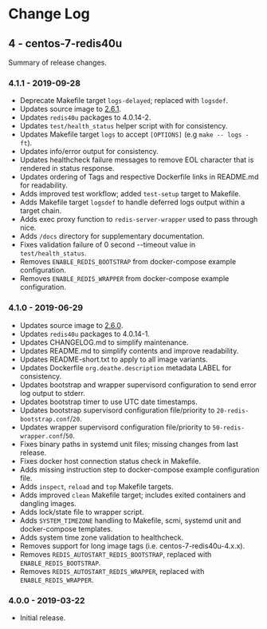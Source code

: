 # Change Log

## 4 - centos-7-redis40u

Summary of release changes.

### 4.1.1 - 2019-09-28

- Deprecate Makefile target `logs-delayed`; replaced with `logsdef`.
- Updates source image to [2.6.1](https://github.com/jdeathe/centos-ssh/releases/tag/2.6.1).
- Updates `redis40u` packages to 4.0.14-2.
- Updates `test/health_status` helper script with for consistency.
- Updates Makefile target `logs` to accept `[OPTIONS]` (e.g `make -- logs -ft`).
- Updates info/error output for consistency.
- Updates healthcheck failure messages to remove EOL character that is rendered in status response.
- Updates ordering of Tags and respective Dockerfile links in README.md for readability.
- Adds improved test workflow; added `test-setup` target to Makefile.
- Adds Makefile target `logsdef` to handle deferred logs output within a target chain.
- Adds exec proxy function to `redis-server-wrapper` used to pass through nice.
- Adds `/docs` directory for supplementary documentation.
- Fixes validation failure of 0 second --timeout value in `test/health_status`.
- Removes `ENABLE_REDIS_BOOTSTRAP` from docker-compose example configuration.
- Removes `ENABLE_REDIS_WRAPPER` from docker-compose example configuration.

### 4.1.0 - 2019-06-29

- Updates source image to [2.6.0](https://github.com/jdeathe/centos-ssh/releases/tag/2.6.0).
- Updates `redis40u` packages to 4.0.14-1.
- Updates CHANGELOG.md to simplify maintenance.
- Updates README.md to simplify contents and improve readability.
- Updates README-short.txt to apply to all image variants.
- Updates Dockerfile `org.deathe.description` metadata LABEL for consistency.
- Updates bootstrap and wrapper supervisord configuration to send error log output to stderr.
- Updates bootstrap timer to use UTC date timestamps.
- Updates bootstrap supervisord configuration file/priority to `20-redis-bootstrap.conf`/`20`.
- Updates wrapper supervisord configuration file/priority to `50-redis-wrapper.conf`/`50`.
- Fixes binary paths in systemd unit files; missing changes from last release.
- Fixes docker host connection status check in Makefile.
- Adds missing instruction step to docker-compose example configuration file.
- Adds `inspect`, `reload` and `top` Makefile targets.
- Adds improved `clean` Makefile target; includes exited containers and dangling images.
- Adds lock/state file to wrapper script.
- Adds `SYSTEM_TIMEZONE` handling to Makefile, scmi, systemd unit and docker-compose templates.
- Adds system time zone validation to healthcheck.
- Removes support for long image tags (i.e. centos-7-redis40u-4.x.x).
- Removes `REDIS_AUTOSTART_REDIS_BOOTSTRAP`, replaced with `ENABLE_REDIS_BOOTSTRAP`.
- Removes `REDIS_AUTOSTART_REDIS_WRAPPER`, replaced with `ENABLE_REDIS_WRAPPER`.

### 4.0.0 - 2019-03-22

- Initial release.
